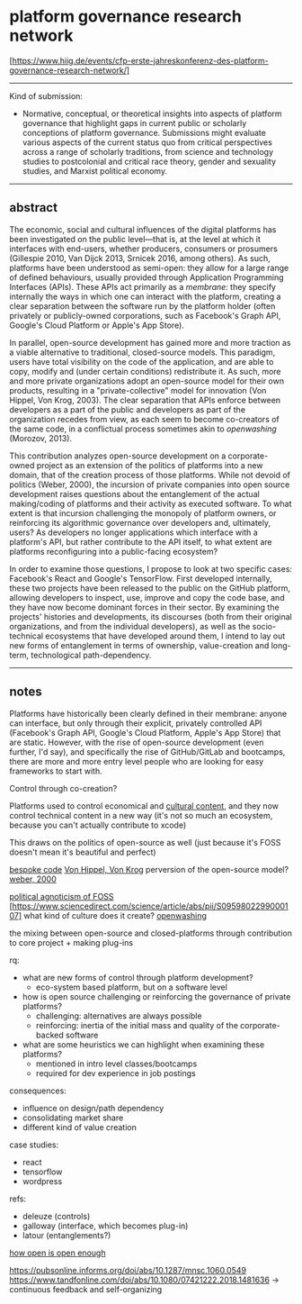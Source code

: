 # platform governance research network

[https://www.hiig.de/events/cfp-erste-jahreskonferenz-des-platform-governance-research-network/]

---

Kind of submission:

- Normative, conceptual, or theoretical insights into aspects of platform governance that highlight gaps in current public or scholarly conceptions of platform governance. Submissions might evaluate various aspects of the current status quo from critical perspectives across a range of scholarly traditions, from science and technology studies to postcolonial and critical race theory, gender and sexuality studies, and Marxist political economy.

---

## abstract

The economic, social and cultural influences of the digital platforms has been investigated on the public level—that is, at the level at which it interfaces with end-users, whether producers, consumers or prosumers (Gillespie 2010, Van Dijck 2013, Srnicek 2016, among others). As such, platforms have been understood as semi-open: they allow for a large range of defined behaviours, usually provided through Application Programming Interfaces (APIs). These APIs act primarily as a *membrane*: they specify internally the ways in which one can interact with the platform, creating a clear separation between the software run by the platform holder (often privately or publicly-owned corporations, such as Facebook's Graph API, Google's Cloud Platform or Apple's App Store).

In parallel, open-source development has gained more and more traction as a viable alternative to traditional, closed-source models. This paradigm, users have total visibility on the code of the application, and are able to copy, modify and (under certain conditions) redistribute it. As such, more and more private organizations adopt an open-source model for their own products, resulting in a "private-collective" model for innovation (Von Hippel, Von Krog, 2003). The clear separation that APIs enforce between developers as a part of the public and developers as part of the organization recedes from view, as each seem to become co-creators of the same code, in a conflictual process sometimes akin to *openwashing* (Morozov, 2013).

This contribution analyzes open-source development on a corporate-owned project as an extension of the politics of platforms into a new domain, that of the creation process of those platforms. While not devoid of politics (Weber, 2000), the incursion of private companies into open source development raises questions about the entanglement of the actual making/coding of platforms and their activity as executed software. To what extent is that incursion challenging the monopoly of platform owners, or reinforcing its algorithmic governance over developers and, ultimately, users? As developers no longer applications which interface with a platform's API, but rather contribute to the API itself, to what extent are platforms reconfiguring into a public-facing ecosystem?

In order to examine those questions, I propose to look at two specific cases: Facebook's React and Google's TensorFlow. First developed internally, these two projects have been released to the public on the GitHub platform, allowing developers to inspect, use, improve and copy the code base, and they have now become dominant forces in their sector. By examining the projects' histories and developments, its discourses (both from their original organizations, and from the individual developers), as well as the socio-technical ecosystems that have developed around them, I intend to lay out new forms of entanglement in terms of ownership, value-creation and long-term, technological path-dependency.

---

## notes

Platforms have historically been clearly defined in their membrane: anyone can interface, but only through their explicit, privately controlled API (Facebook's Graph API, Google's Cloud Platform, Apple's App Store) that are static. However, with the rise of open-source development (even further, I'd say), and specifically the rise of GitHub/GitLab and bootcamps, there are more and more entry level people who are looking for easy frameworks to start with.

Control through co-creation?

Platforms used to control economical and [cultural content](https://journals.sagepub.com/doi/abs/10.1177/1461444818769694), and they now control technical content in a new way (it's not so much an ecosystem, because you can't actually contribute to xcode)

This draws on the politics of open-source as well (just because it's FOSS doesn't mean it's beautiful and perfect)

[bespoke code](https://www.tandfonline.com/doi/abs/10.1080/1369118X.2013.873069)
[Von Hippel, Von Krog](https://pubsonline.informs.org/doi/abs/10.1287/orsc.14.2.209.14992) perversion of the open-source model?
[weber, 2000](https://core.ac.uk/display/224617853)

[political agnoticism of FOSS](https://www.jstor.org/stable/3318232?seq=1)
[https://www.sciencedirect.com/science/article/abs/pii/S0959802299000107] what kind of culture does it create?
[openwashing](https://www.nytimes.com/2013/03/17/opinion/sunday/morozov-open-and-closed.html)

the mixing between open-source and closed-platforms through contribution to core project + making plug-ins

rq:

- what are new forms of control through platform development?
  - eco-system based platform, but on a software level
- how is open source challenging or reinforcing the governance of private platforms?
  - challenging: alternatives are always possible
  - reinforcing: inertia of the initial mass and quality of the corporate-backed software
- what are some heuristics we can highlight when examining these platforms?
  - mentioned in intro level classes/bootcamps
  - required for dev experience in job postings

consequences:

- influence on design/path dependency
- consolidating market share
- different kind of value creation

case studies:

- react
- tensorflow
- wordpress

refs:

- deleuze (controls)
- galloway (interface, which becomes plug-in)
- latour (entanglements?)

[how open is open enough](https://www.sciencedirect.com/science/article/abs/pii/S0048733303000520)

https://pubsonline.informs.org/doi/abs/10.1287/mnsc.1060.0549
https://www.tandfonline.com/doi/abs/10.1080/07421222.2018.1481636 -> continuous feedback and self-organizing
